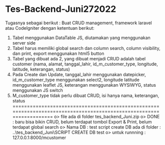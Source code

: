 # Tes-Backend-Juni272022

Tugasnya sebagai berikut :
  Buat CRUD management, framework laravel atau CodeIgniter dengan ketentuan berikut:
  1. Tabel menggunakan DataTable JS, diutamakan yang menggunakan server side
  2. Tabel harus memiliki global search dan column search, column visibility, dan print, 
       export menggunakan html5 button
  3. Tabel yang dibuat ada 2, 
       yang dibuat menjadi CRUD adalah tabel customer (nama, alamat, tanggal_lahir, id_m_customer_type, 
         longitude, latitude, keterangan, status) 
  4. Pada Create dan Update, tanggal_lahir menggunakan datepicker, id_m_customer_type menggunakan select2, 
       longitude latitude menggunakan leaflet JS, keterangan menggunakan WYSIWYG, 
       status menggunakan JS switch
  5. M_customer_type tidak perlu dibuat CRUD, isi hanya nama, keterangan, status
====================================================================================================================
o> file ada di folder tes_backend_Juni.zip
o> DONE : baru bisa bikin CRUD, belum terdapat tombol Export & Print, belum terdapat global search
o> Nama DB : test
     script create DB ada di folder : ..\tes_backend_Juni\SCRIPT CREATE DB test
o> untuk runnning : 127.0.0.1:8000/mcustomer
